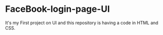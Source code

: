 # FaceBook-login-page-UI
It's my First project on UI and this repository is having a code in HTML and CSS. 
